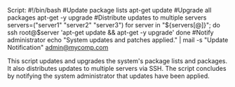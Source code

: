 Script:
#!/bin/bash
#Update package lists apt-get update
#Upgrade all packages apt-get
-y upgrade
#Distribute updates to multiple servers servers=("server1" "server2" "server3") for server in "${servers[@]}"; do	ssh root@$server 'apt-get update
&& apt-get -y upgrade' done
#Notify administrator
echo "System updates and patches applied." | mail -s "Update Notification" admin@mycomp.com


This script updates and upgrades the system's package lists and packages. It also distributes updates to multiple servers via SSH. The script concludes by notifying the system administrator that updates have been applied.
